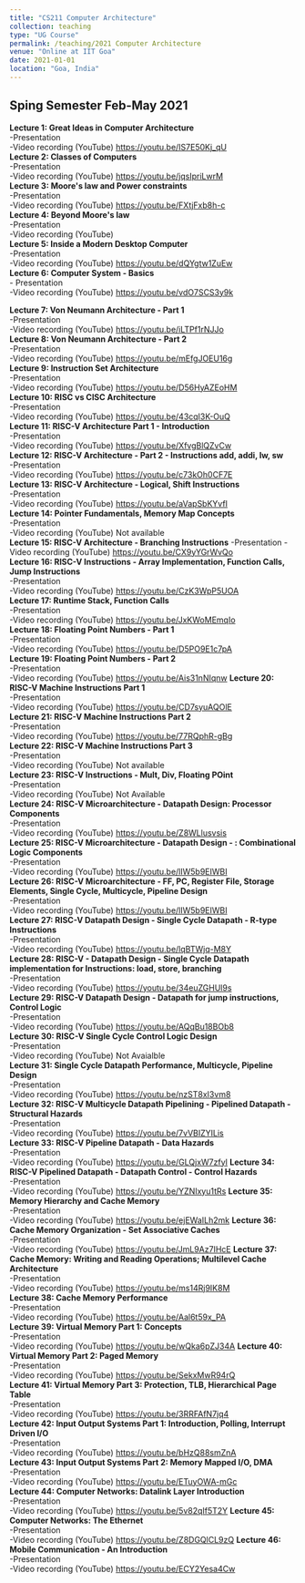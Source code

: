 ```yaml
---
title: "CS211 Computer Architecture"
collection: teaching
type: "UG Course"
permalink: /teaching/2021 Computer Architecture
venue: "Online at IIT Goa"
date: 2021-01-01
location: "Goa, India"
---
```



## Sping Semester Feb-May 2021

**Lecture 1: Great Ideas in Computer Architecture**   
    -Presentation     
    -Video recording (YouTube) <https://youtu.be/IS7E50Kj_qU>  
**Lecture 2: Classes of Computers**    
    -Presentation     
    -Video recording (YouTube) <https://youtu.be/jqsIpriLwrM>    
__Lecture 3: Moore's law and Power constraints__    
    -Presentation       
    -Video recording (YouTube) <https://youtu.be/FXtjFxb8h-c>  
__Lecture 4: Beyond Moore's law__   
    -Presentation        
    -Video recording (YouTube)      
__Lecture 5: Inside a Modern Desktop Computer__   
    -Presentation        
    -Video recording (YouTube)  <https://youtu.be/dQYgtw1ZuEw>   
__Lecture 6: Computer System - Basics__   
    - Presentation        
    -Video recording (YouTube) <https://youtu.be/vdO7SCS3y9k>         
     
__Lecture 7: Von Neumann Architecture - Part 1__     
     -Presentation     
     -Video recording (YouTube) <https://youtu.be/iLTPf1rNJJo>   
__Lecture 8: Von Neumann Architecture - Part 2__     
     -Presentation     
     -Video recording (YouTube) <https://youtu.be/mEfgJOEU16g>   
__Lecture 9: Instruction Set Architecture__   
     -Presentation        
    -Video recording (YouTube)  <https://youtu.be/D56HyAZEoHM>    
__Lecture 10: RISC vs CISC Architecture__   
     -Presentation        
    -Video recording (YouTube)    <https://youtu.be/43cqI3K-OuQ>   
__Lecture 11: RISC-V Architecture Part 1 - Introduction__   
     -Presentation        
    -Video recording (YouTube)   <https://youtu.be/XfvgBlQZvCw>   
__Lecture 12: RISC-V Architecture - Part 2 - Instructions add, addi, lw, sw__   
     -Presentation        
    -Video recording (YouTube)   <https://youtu.be/c73kOh0CF7E>  
__Lecture 13: RISC-V Architecture - Logical, Shift Instructions__   
     -Presentation        
    -Video recording (YouTube) <https://youtu.be/aVapSbKYvfI>  
__Lecture 14: Pointer Fundamentals, Memory Map Concepts__   
     -Presentation        
    -Video recording (YouTube) Not available   
__Lecture 15: RISC-V Architecture - Branching Instructions__
    -Presentation 
    -Video recording (YouTube) <https://youtu.be/CX9yYGrWvQo>  
__Lecture 16: RISC-V Instructions - Array Implementation, Function Calls, Jump Instructions__   
     -Presentation        
    -Video recording (YouTube) <https://youtu.be/CzK3WpP5UOA>  
__Lecture 17: Runtime Stack, Function Calls__   
     -Presentation        
    -Video recording (YouTube) <https://youtu.be/JxKWoMEmqIo>  
__Lecture 18: Floating Point Numbers - Part 1__   
     -Presentation        
    -Video recording (YouTube) <https://youtu.be/D5PO9E1c7pA>  
__Lecture 19: Floating Point Numbers - Part 2__   
     -Presentation        
    -Video recording (YouTube) <https://youtu.be/Ais31nNIqnw> 
__Lecture 20: RISC-V Machine Instructions Part 1__   
     -Presentation        
    -Video recording (YouTube)   <https://youtu.be/CD7syuAQOlE>  
__Lecture 21: RISC-V Machine Instructions Part 2__   
     -Presentation        
    -Video recording (YouTube) <https://youtu.be/77RQphR-gBg>  
__Lecture 22: RISC-V Machine Instructions Part 3__   
     -Presentation        
    -Video recording (YouTube) Not available  
__Lecture 23: RISC-V Instructions - Mult, Div, Floating POint__   
     -Presentation        
    -Video recording (YouTube) Not Available  
__Lecture 24: RISC-V Microarchitecture - Datapath Design: Processor Components__   
     -Presentation        
    -Video recording (YouTube) <https://youtu.be/Z8WLlusvsis>  
__Lecture 25: RISC-V Microarchitecture - Datapath Design - : Combinational Logic Components__   
     -Presentation        
    -Video recording (YouTube) <https://youtu.be/lIW5b9EIWBI>  
__Lecture 26: RISC-V Microarchitecture - FF, PC, Register File, Storage Elements, Single Cycle, Multicycle, Pipeline Design__   
     -Presentation        
    -Video recording (YouTube) <https://youtu.be/lIW5b9EIWBI>  
__Lecture 27: RISC-V Datapath Design - Single Cycle Datapath - R-type Instructions__   
     -Presentation        
    -Video recording (YouTube) <https://youtu.be/lqBTWjq-M8Y>  
__Lecture 28: RISC-V - Datapath Design - Single Cycle Datapath implementation for Instructions: load, store, branching__   
     -Presentation        
    -Video recording (YouTube)  <https://youtu.be/34euZGHUl9s>  
__Lecture 29: RISC-V Datapath Design - Datapath for jump instructions, Control Logic__   
     -Presentation        
    -Video recording (YouTube) <https://youtu.be/AQqBu18BOb8>  
__Lecture 30: RISC-V Single Cycle Control Logic Design__   
     -Presentation        
    -Video recording (YouTube) Not Avaialble  
__Lecture 31: Single Cycle Datapath Performance, Multicycle, Pipeline Design__   
     -Presentation        
    -Video recording (YouTube) <https://youtu.be/nzST8xI3vm8>  
__Lecture 32: RISC-V Multicycle Datapath Pipelining - Pipelined Datapath - Structural Hazards__   
     -Presentation        
    -Video recording (YouTube) <https://youtu.be/7vVBIZYILis>  
__Lecture 33: RISC-V Pipeline Datapath - Data Hazards__   
     -Presentation        
    -Video recording (YouTube) <https://youtu.be/GLQjxW7zfyI>
__Lecture 34: RISC-V Pipelined Datapath - Datapath Control - Control Hazards__   
     -Presentation        
    -Video recording (YouTube)  <https://youtu.be/YZNIxyu1tRs>
__Lecture 35: Memory Hierarchy and Cache Memory__   
     -Presentation        
    -Video recording (YouTube) <https://youtu.be/ejEWaILh2mk>
__Lecture 36: Cache Memory Organization - Set Associative Caches__   
     -Presentation        
    -Video recording (YouTube)   <https://youtu.be/JmL9Az7IHcE>
__Lecture 37: Cache Memory: Writing and Reading Operations; Multilevel Cache Architecture__   
     -Presentation        
    -Video recording (YouTube) <https://youtu.be/ms14Rj9IK8M>  
__Lecture 38: Cache Memory Performance__   
     -Presentation        
    -Video recording (YouTube) <https://youtu.be/Aal6t59x_PA>  
__Lecture 39: Virtual Memory Part 1: Concepts__   
     -Presentation        
    -Video recording (YouTube) <https://youtu.be/wQka6pZJ34A>
__Lecture 40: Virtual Memory Part 2: Paged Memory__   
     -Presentation        
    -Video recording (YouTube) <https://youtu.be/SekxMwR94rQ>  
__Lecture 41: Virtual Memory Part 3: Protection, TLB, Hierarchical Page Table__   
     -Presentation        
    -Video recording (YouTube) <https://youtu.be/3RRFAfN7jq4>  
__Lecture 42: Input Output Systems Part 1: Introduction, Polling, Interrupt Driven I/O__   
     -Presentation        
    -Video recording (YouTube) <https://youtu.be/bHzQ88smZnA>  
__Lecture 43: Input Output Systems Part 2: Memory Mapped I/O, DMA__   
     -Presentation        
    -Video recording (YouTube)  <https://youtu.be/ETuyOWA-mGc>  
__Lecture 44: Computer Networks: Datalink Layer Introduction__   
     -Presentation        
    -Video recording (YouTube)   <https://youtu.be/5v82qIf5T2Y> 
__Lecture 45: Computer Networks: The Ethernet__   
     -Presentation        
    -Video recording (YouTube) <https://youtu.be/Z8DGQlCL9zQ>
__Lecture 46: Mobile Communication - An Introduction__   
     -Presentation        
    -Video recording (YouTube) <https://youtu.be/ECY2Yesa4Cw>  
